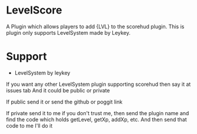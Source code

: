 # LevelScore
A Plugin which allows players to add {LVL} to the scorehud plugin.
This is plugin only supports LevelSystem made by Leykey.
# Support
- LevelSystem by leykey

If you want any other LevelSystem plugin supporting scorehud then say it at issues tab
And it could be public or private

If public send it or send the github or poggit link

If private send it to me if you don't trust me, then send the plugin name and find the code which holds getLevel, getXp, addXp, etc. And then send that code to me I'll do it
